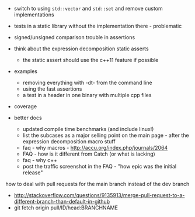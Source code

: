 - switch to using ```std::vector``` and ```std::set``` and remove custom implementations

- tests in a static library without the implementation there - problematic

- signed/unsigned comparison trouble in assertions

- think about the expression decomposition static asserts
    - the static assert should use the c++11 feature if possible

- examples
    - removing everything with -dt- from the command line
    - using the fast assertions
    - a test in a header in one binary with multiple cpp files

- coverage

- better docs
    - updated compile time benchmarks (and include linux!)
    - list the subcases as a major selling point on the main page - after the expression decomposition macro stuff
    - faq - why macros - http://accu.org/index.php/journals/2064
    - FAQ - how is it different from Catch (or what is lacking)
    - faq - why c++
    - post the traffic screenshot in the FAQ - "how epic was the initial release"













how to deal with pull requests for the main branch instead of the dev branch
- http://stackoverflow.com/questions/9135913/merge-pull-request-to-a-different-branch-than-default-in-github
- git fetch origin pull/ID/head:BRANCHNAME
